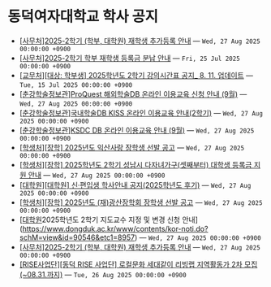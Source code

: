 # 동덕여자대학교 학사 공지

- [[사무처]2025-2학기 (학부, 대학원) 재학생 추가등록 안내](https://www.dongduk.ac.kr/www/contents/kor-noti.do?schM=view&id=90545&etc1=8964) — `Wed, 27 Aug 2025 00:00:00 +0900`
- [[사무처]2025-2학기 학부 재학생 등록금 분납 안내](https://www.dongduk.ac.kr/www/contents/kor-noti.do?schM=view&id=90379&etc1=8963) — `Fri, 25 Jul 2025 00:00:00 +0900`
- [[교무처][대상: 학부생] 2025학년도 2학기 강의시간표 공지_ 8. 11. 업데이트](https://www.dongduk.ac.kr/www/contents/kor-noti.do?schM=view&id=90319&etc1=8962) — `Tue, 15 Jul 2025 00:00:00 +0900`
- [[춘강학술정보관]ProQuest 해외학술DB 온라인 이용교육 신청 안내 (9월)](https://www.dongduk.ac.kr/www/contents/kor-noti.do?schM=view&id=90555&etc1=8964) — `Wed, 27 Aug 2025 00:00:00 +0900`
- [[춘강학술정보관]국내학술DB KISS 온라인 이용교육 안내(2학기)](https://www.dongduk.ac.kr/www/contents/kor-noti.do?schM=view&id=90554&etc1=8963) — `Wed, 27 Aug 2025 00:00:00 +0900`
- [[춘강학술정보관]KSDC DB 온라인 이용교육 안내 (9월)](https://www.dongduk.ac.kr/www/contents/kor-noti.do?schM=view&id=90553&etc1=8962) — `Wed, 27 Aug 2025 00:00:00 +0900`
- [[학생처][장학] 2025년도 익산사랑 장학생 선발 공고](https://www.dongduk.ac.kr/www/contents/kor-noti.do?schM=view&id=90551&etc1=8961) — `Wed, 27 Aug 2025 00:00:00 +0900`
- [[학생처][장학] 2025학년도 2학기 성남시 다자녀가구(셋째부터) 대학생 등록금 지원 안내](https://www.dongduk.ac.kr/www/contents/kor-noti.do?schM=view&id=90550&etc1=8960) — `Wed, 27 Aug 2025 00:00:00 +0900`
- [[대학원][대학원] 신·편입생 학사안내 공지(2025학년도 후기)](https://www.dongduk.ac.kr/www/contents/kor-noti.do?schM=view&id=90548&etc1=8959) — `Wed, 27 Aug 2025 00:00:00 +0900`
- [[학생처][장학] 2025년도 (재)광산장학회 장학생 선발 공고](https://www.dongduk.ac.kr/www/contents/kor-noti.do?schM=view&id=90547&etc1=8958) — `Wed, 27 Aug 2025 00:00:00 +0900`
- [[대학원](대학원)2025학년도 2학기 지도교수 지정 및 변경 신청 안내](https://www.dongduk.ac.kr/www/contents/kor-noti.do?schM=view&id=90546&etc1=8957) — `Wed, 27 Aug 2025 00:00:00 +0900`
- [[사무처]2025-2학기 (학부, 대학원) 재학생 추가등록 안내](https://www.dongduk.ac.kr/www/contents/kor-noti.do?schM=view&id=90545&etc1=8956) — `Wed, 27 Aug 2025 00:00:00 +0900`
- [[RISE사업단][동덕 RISE 사업단] 로컬문화 세대같이 리빙랩 지역활동가 2차 모집 (~08.31.까지)](https://www.dongduk.ac.kr/www/contents/kor-noti.do?schM=view&id=90542&etc1=8955) — `Tue, 26 Aug 2025 00:00:00 +0900`
